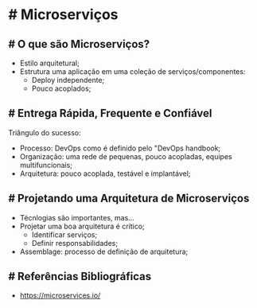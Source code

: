 # # Microserviços

## # O que são Microserviços?

- Estilo arquitetural;
- Estrutura uma aplicação em uma coleção de serviços/componentes:
    - Deploy independente;
    - Pouco acoplados;

## # Entrega Rápida, Frequente e Confiável

Triângulo do sucesso:

- Processo: DevOps como é definido pelo "DevOps handbook;
- Organização: uma rede de pequenas, pouco acopladas, equipes multifuncionais;
- Arquitetura: pouco acoplada, testável e implantável;

## # Projetando uma Arquitetura de Microserviços

- Técnlogias são importantes, mas...
- Projetar uma boa arquitetura é crítico;
    - Identificar serviços;
    - Definir responsabilidades;
- Assemblage: processo de definição de arquitetura;

## # Referências Bibliográficas
- https://microservices.io/